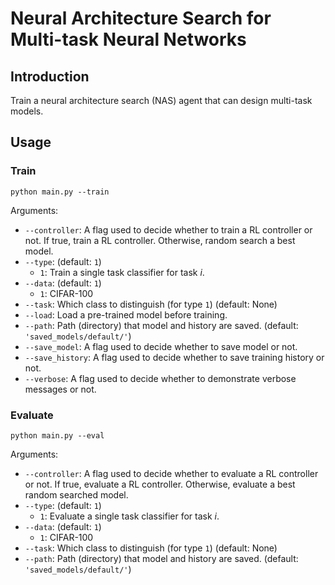 # Neural Architecture Search for Multi-task Neural Networks

## Introduction

Train a neural architecture search (NAS) agent that can design multi-task models.

## Usage

### Train

```
python main.py --train
```

Arguments:

 * `--controller`: A flag used to decide whether to train a RL controller or not. If true, train a RL controller. Otherwise, random search a best model.
 * `--type`: (default: `1`)
   * `1`: Train a single task classifier for task *i*.
 * `--data`: (default: `1`)
   * `1`: CIFAR-100
 * `--task`: Which class to distinguish (for type `1`) (default: None)
 * `--load`: Load a pre-trained model before training. 
 * `--path`: Path (directory) that model and history are saved. (default: `'saved_models/default/'`)
 * `--save_model`: A flag used to decide whether to save model or not.
 * `--save_history`: A flag used to decide whether to save training history or not.
 * `--verbose`: A flag used to decide whether to demonstrate verbose messages or not.

### Evaluate

```
python main.py --eval
```

Arguments:

 * `--controller`: A flag used to decide whether to evaluate a RL controller or not. If true, evaluate a RL controller. Otherwise, evaluate a best random searched model.
 * `--type`: (default: `1`)
   * `1`: Evaluate a single task classifier for task *i*.
 * `--data`: (default: `1`)
   * `1`: CIFAR-100
 * `--task`: Which class to distinguish (for type `1`) (default: None)
 * `--path`: Path (directory) that model and history are saved. (default: `'saved_models/default/'`)
